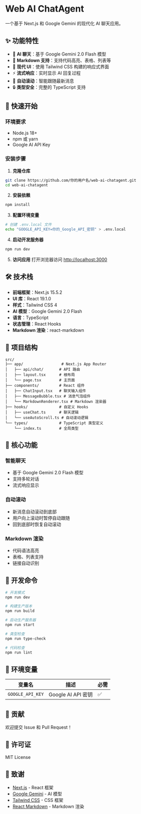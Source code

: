 # Web AI ChatAgent

一个基于 Next.js 和 Google Gemini 的现代化 AI 聊天应用。

## ✨ 功能特性

- 🤖 **AI 聊天**：基于 Google Gemini 2.0 Flash 模型
- 📝 **Markdown 支持**：支持代码高亮、表格、列表等
- 🎨 **现代 UI**：使用 Tailwind CSS 构建的响应式界面
- ⚡ **流式响应**：实时显示 AI 回复过程
- 📱 **自动滚动**：智能跟随最新消息
- 🔒 **类型安全**：完整的 TypeScript 支持

## 🚀 快速开始

### 环境要求

- Node.js 18+ 
- npm 或 yarn
- Google AI API Key

### 安装步骤

1. **克隆仓库**
```bash
git clone https://github.com/你的用户名/web-ai-chatagent.git
cd web-ai-chatagent
```

2. **安装依赖**
```bash
npm install
```

3. **配置环境变量**
```bash
# 创建 .env.local 文件
echo "GOOGLE_API_KEY=你的_Google_API_密钥" > .env.local
```

4. **启动开发服务器**
```bash
npm run dev
```

5. **访问应用**
打开浏览器访问 [http://localhost:3000](http://localhost:3000)

## 🛠️ 技术栈

- **前端框架**：Next.js 15.5.2
- **UI 库**：React 19.1.0
- **样式**：Tailwind CSS 4
- **AI 模型**：Google Gemini 2.0 Flash
- **语言**：TypeScript
- **状态管理**：React Hooks
- **Markdown 渲染**：react-markdown

## 📁 项目结构

```
src/
├── app/                 # Next.js App Router
│   ├── api/chat/       # API 路由
│   ├── layout.tsx      # 根布局
│   └── page.tsx        # 主页面
├── components/         # React 组件
│   ├── ChatInput.tsx   # 聊天输入组件
│   ├── MessageBubble.tsx # 消息气泡组件
│   └── MarkdownRenderer.tsx # Markdown 渲染器
├── hooks/              # 自定义 Hooks
│   ├── useChat.ts      # 聊天逻辑
│   └── useAutoScroll.ts # 自动滚动逻辑
└── types/              # TypeScript 类型定义
    └── index.ts        # 全局类型
```

## 🎯 核心功能

### 智能聊天
- 基于 Google Gemini 2.0 Flash 模型
- 支持多轮对话
- 流式响应显示

### 自动滚动
- 新消息自动滚动到底部
- 用户向上滚动时暂停自动跟随
- 回到底部时恢复自动滚动

### Markdown 渲染
- 代码语法高亮
- 表格、列表支持
- 链接自动识别

## 🔧 开发命令

```bash
# 开发模式
npm run dev

# 构建生产版本
npm run build

# 启动生产服务器
npm run start

# 类型检查
npm run type-check

# 代码检查
npm run lint
```

## 📝 环境变量

| 变量名 | 描述 | 必需 |
|--------|------|------|
| `GOOGLE_API_KEY` | Google AI API 密钥 | ✅ |

## 🤝 贡献

欢迎提交 Issue 和 Pull Request！

## 📄 许可证

MIT License

## 🙏 致谢

- [Next.js](https://nextjs.org/) - React 框架
- [Google Gemini](https://ai.google.dev/) - AI 模型
- [Tailwind CSS](https://tailwindcss.com/) - CSS 框架
- [React Markdown](https://github.com/remarkjs/react-markdown) - Markdown 渲染